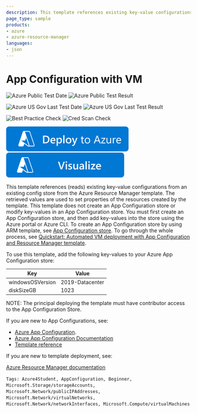 ```yaml
---
description: This template references existing key-value configurations from an existing config store and uses retrieved values to set properties of the resources the template creates.
page_type: sample
products:
- azure
- azure-resource-manager
languages:
- json
---
```

# App Configuration with VM

![Azure Public Test Date](https://azurequickstartsservice.blob.core.windows.net/badges/quickstarts/microsoft.appconfiguration/app-configuration/PublicLastTestDate.svg)
![Azure Public Test Result](https://azurequickstartsservice.blob.core.windows.net/badges/quickstarts/microsoft.appconfiguration/app-configuration/PublicDeployment.svg)

![Azure US Gov Last Test Date](https://azurequickstartsservice.blob.core.windows.net/badges/quickstarts/microsoft.appconfiguration/app-configuration/FairfaxLastTestDate.svg)
![Azure US Gov Last Test Result](https://azurequickstartsservice.blob.core.windows.net/badges/quickstarts/microsoft.appconfiguration/app-configuration/FairfaxDeployment.svg)

![Best Practice Check](https://azurequickstartsservice.blob.core.windows.net/badges/quickstarts/microsoft.appconfiguration/app-configuration/BestPracticeResult.svg)
![Cred Scan Check](https://azurequickstartsservice.blob.core.windows.net/badges/quickstarts/microsoft.appconfiguration/app-configuration/CredScanResult.svg)

[![Deploy To Azure](https://raw.githubusercontent.com/Azure/azure-quickstart-templates/master/1-CONTRIBUTION-GUIDE/images/deploytoazure.svg?sanitize=true)](https://portal.azure.com/#create/Microsoft.Template/uri/https%3A%2F%2Fraw.githubusercontent.com%2FAzure%2Fazure-quickstart-templates%2Fmaster%2Fquickstarts%2Fmicrosoft.appconfiguration%2Fapp-configuration%2Fazuredeploy.json)  [![Visualize](https://raw.githubusercontent.com/Azure/azure-quickstart-templates/master/1-CONTRIBUTION-GUIDE/images/visualizebutton.svg?sanitize=true)](http://armviz.io/#/?load=https%3A%2F%2Fraw.githubusercontent.com%2FAzure%2Fazure-quickstart-templates%2Fmaster%2Fquickstarts%2Fmicrosoft.appconfiguration%2Fapp-configuration%2Fazuredeploy.json)

This template references (reads) existing key-value configurations from an existing config store from the Azure Resource Manager template. The retrieved values are used to set properties of the resources created by the template. This template does not create an App Configuration store or modify key-values in an App Configuration store. You must first create an App Configuration store, and then add key-values into the store using the Azure portal or Azure CLI. To create an App Configuration store by using ARM template, see [App Configuration store](https://azure.microsoft.com/resources/templates/101-app-configuration-store/). To go through the whole process, see [Quickstart: Automated VM deployment with App Configuration and Resource Manager template](https://docs.microsoft.com/azure/azure-app-configuration/quickstart-resource-manager).

To use this template, add the following key-values to your Azure App Configuration store:

|Key|Value|
|-|-|
|windowsOSVersion|2019-Datacenter|
|diskSizeGB|1023|

NOTE: The principal deploying the template must have contributor access to the App Configuration Store.

If you are new to App Configurations, see:

- [Azure App Configuration](https://azure.microsoft.com/services/app-configuration/).
- [Azure App Configuration Documentation](https://docs.microsoft.com/azure/azure-app-configuration/
)
- [Template reference](https://docs.microsoft.com/azure/templates/microsoft.appconfiguration/allversions)

If you are new to template deployment, see:

[Azure Resource Manager documentation](https://docs.microsoft.com/azure/azure-resource-manager/)

`Tags: Azure4Student, AppConfiguration, Beginner, Microsoft.Storage/storageAccounts, Microsoft.Network/publicIPAddresses, Microsoft.Network/virtualNetworks, Microsoft.Network/networkInterfaces, Microsoft.Compute/virtualMachines`
